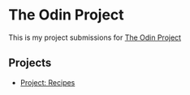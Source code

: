 # The Odin Project

This is my project submissions for [The Odin Project](https://www.theodinproject.com/)

## Projects

- [Project: Recipes](./00-odin-recipes)
